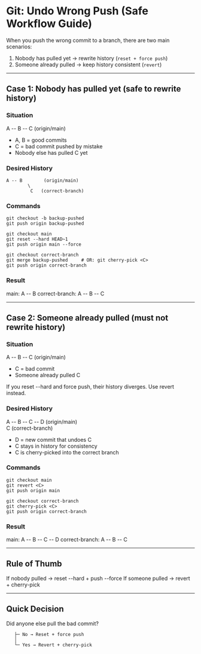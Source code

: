 # Git: Undo Wrong Push (Safe Workflow Guide)

When you push the wrong commit to a branch, there are two main scenarios:

1. Nobody has pulled yet → rewrite history (`reset + force push`)
2. Someone already pulled → keep history consistent (`revert`)

---

## Case 1: Nobody has pulled yet (safe to rewrite history)

### Situation
A -- B -- C   (origin/main)

- A, B = good commits
- C = bad commit pushed by mistake
- Nobody else has pulled C yet

### Desired History
```
A -- B        (origin/main)
        \
         C   (correct-branch)
```
### Commands
```
git checkout -b backup-pushed
git push origin backup-pushed

git checkout main
git reset --hard HEAD~1
git push origin main --force

git checkout correct-branch
git merge backup-pushed     # OR: git cherry-pick <C>
git push origin correct-branch
```
### Result
main:     A -- B
correct-branch: A -- B -- C

---

## Case 2: Someone already pulled (must not rewrite history)

### Situation
A -- B -- C   (origin/main)

- C = bad commit
- Someone already pulled C

If you reset --hard and force push, their history diverges.
Use revert instead.

### Desired History
A -- B -- C -- D   (origin/main)
             \
              C   (correct-branch)

- D = new commit that undoes C
- C stays in history for consistency
- C is cherry-picked into the correct branch

### Commands
```
git checkout main
git revert <C>
git push origin main

git checkout correct-branch
git cherry-pick <C>
git push origin correct-branch
```
### Result
main:     A -- B -- C -- D
correct-branch: A -- B -- C

---

## Rule of Thumb
If nobody pulled → reset --hard + push --force
If someone pulled → revert + cherry-pick

---

## Quick Decision
Did anyone else pull the bad commit?
```
   ├─ No → Reset + force push
   │
   └─ Yes → Revert + cherry-pick
```
